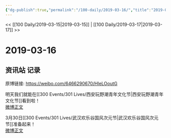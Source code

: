 ```yaml
---
{"dg-publish":true,"permalink":"/100-daily/2019-03-16/","title":"2019-03-16"}
---
```



<< [[100 Daily/2019-03-15\|2019-03-15]] | [[100 Daily/2019-03-17\|2019-03-17]] >>

# 2019-03-16

## 资讯站 记录

原博链接: https://weibo.com/6466290670/HleLOoutG

明天我们就能在[[300 Events/301 Lives/西安玩野潮青年文化节\|西安玩野潮青年文化节]]看到啦！  
[微博正文](https://weibo.com/detail/4350390134290910)

3月30日[[300 Events/301 Lives/武汉欢乐谷国风次元节\|武汉欢乐谷国风次元节]]准备起来！  
[微博正文](https://weibo.com/detail/4350275303453643)
